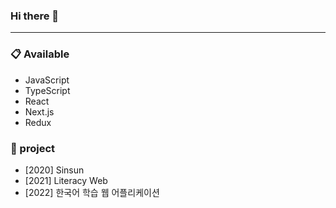 ### Hi there 👋
---

### 📋 Available
* JavaScript
* TypeScript
* React
* Next.js
* Redux

### 🌱 project
* [2020] Sinsun
* [2021] Literacy Web
* [2022] 한국어 학습 웹 어플리케이션


<!--
**cheolsoonP/cheolsoonP** is a ✨ _special_ ✨ repository because its `README.md` (this file) appears on your GitHub profile.


Here are some ideas to get you started:

- 🔭 I’m currently working on ...
- 🌱 I’m currently learning ...
- 👯 I’m looking to collaborate on ...
- 🤔 I’m looking for help with ...
- 💬 Ask me about ...
- 📫 How to reach me: ...
- 😄 Pronouns: ...
- ⚡ Fun fact: ...
-->
